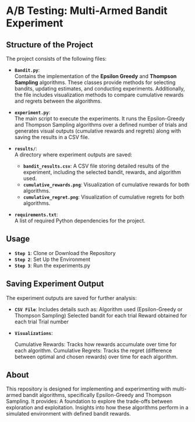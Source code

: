 # A/B Testing: Multi-Armed Bandit Experiment

## Structure of the Project

The project consists of the following files:

- **`Bandit.py`**:  
  Contains the implementation of the **Epsilon Greedy** and **Thompson Sampling** algorithms. These classes provide methods for selecting bandits, updating estimates, and conducting experiments. Additionally, the file includes visualization methods to compare cumulative rewards and regrets between the algorithms.

- **`experiment.py`**:  
  The main script to execute the experiments. It runs the Epsilon-Greedy and Thompson Sampling algorithms over a defined number of trials and generates visual outputs (cumulative rewards and regrets) along with saving the results in a CSV file.

- **`results/`**:  
  A directory where experiment outputs are saved:
  - **`bandit_results.csv`**: A CSV file storing detailed results of the experiment, including the selected bandit, rewards, and algorithm used.
  - **`cumulative_rewards.png`**: Visualization of cumulative rewards for both algorithms.
  - **`cumulative_regret.png`**: Visualization of cumulative regrets for both algorithms.

- **`requirements.txt`**:  
  A list of required Python dependencies for the project.

## Usage

- **`Step 1`**: Clone or Download the Repository
- **`Step 2`**: Set Up the Environment
- **`Step 3`**: Run the experiments.py

## Saving Experiment Output

The experiment outputs are saved for further analysis:

- **`CSV File`**: Includes details such as:
  Algorithm used (Epsilon-Greedy or Thompson Sampling)
  Selected bandit for each trial
  Reward obtained for each trial
  Trial number

- **`Visualizations`**:

  Cumulative Rewards: Tracks how rewards accumulate over time for each algorithm.
  Cumulative Regrets: Tracks the regret (difference between optimal and chosen rewards) over time for each algorithm.

## About

This repository is designed for implementing and experimenting with multi-armed bandit algorithms, specifically Epsilon-Greedy and Thompson Sampling. It provides:
  A foundation to explore the trade-offs between exploration and exploitation.
  Insights into how these algorithms perform in a simulated environment with defined bandit rewards.




